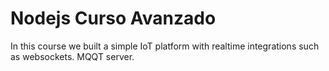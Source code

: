 # Nodejs Curso Avanzado


In this course we built a simple IoT platform with realtime integrations such as websockets. 
MQQT server.
